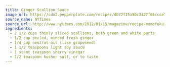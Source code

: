 ```yaml
---
title: Ginger Scallion Sauce
image_url: https://cdn2.pepperplate.com/recipes/db72f15a50c3427f86ccce7f01cff428.jpg
source_name: NYTimes
source_url: http://www.nytimes.com/2012/01/15/magazine/recipe-momofuku-bo-ssam.html?_r=0
ingredients:
  - 2 1/2 cups thinly sliced scallions, both green and white parts
  - 1/2 cup peeled, minced fresh ginger
  - 1/4 cup neutral oil (like grapeseed)
  - 1 1/2 teaspoons light soy sauce
  - 1 scant teaspoon sherry vinegar
  - 1/2 teaspoon kosher salt, or to taste
---
```


